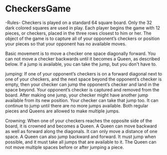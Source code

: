 # CheckersGame

-Rules-
Checkers is played on a standard 64 square board. 
Only the 32 dark colored squares are used in play. 
Each player begins the game with 12 pieces, or checkers, placed in the three rows closest to him or her.
The object of the game is to capture all of your opponent’s checkers or position your pieces so that your opponent has no available moves. 

Basic movement is to move a checker one space diagonally forward. 
You can not move a checker backwards until it becomes a Queen, as described below. 
If a jump is available, you can take the jump, but you don't have to.

jumping:
If one of your opponent’s checkers is on a forward diagonal next to one of your checkers, 
and the next space beyond the opponent’s checker is empty, 
then your checker can jump the opponent’s checker and land in the space beyond. 
Your opponent’s checker is captured and removed from the board. 
After making one jump, your checker might have another jump available from its new position. 
Your checker can take that jump too. It can continue to jump until there are no more jumps available. 
Both regular pieces and Queens are allowed to make multiple jumps. 

Crowning:
When one of your checkers reaches the opposite side of the board, it is crowned and becomes a Queen.
A Queen can move backward as well as forward along the diagonals. It can only move a distance of one space. 
A Queen can also jump backward and forward. It must jump when possible, and it must take all jumps that are available to it. 
The Queen can not move multiple spaces before or after jumping a piece. 
